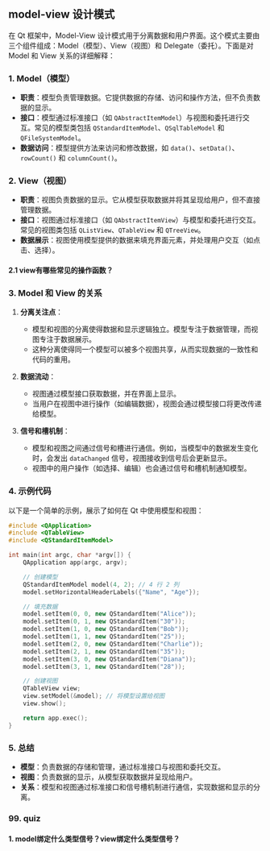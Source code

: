 ## model-view 设计模式
在 Qt 框架中，Model-View 设计模式用于分离数据和用户界面。这个模式主要由三个组件组成：Model（模型）、View（视图）和 Delegate（委托）。下面是对 Model 和 View 关系的详细解释：

### 1. Model（模型）

- **职责**：模型负责管理数据。它提供数据的存储、访问和操作方法，但不负责数据的显示。
- **接口**：模型通过标准接口（如 `QAbstractItemModel`）与视图和委托进行交互。常见的模型类包括 `QStandardItemModel`、`QSqlTableModel` 和 `QFileSystemModel`。
- **数据访问**：模型提供方法来访问和修改数据，如 `data()`、`setData()`、`rowCount()` 和 `columnCount()`。

### 2. View（视图）

- **职责**：视图负责数据的显示。它从模型获取数据并将其呈现给用户，但不直接管理数据。
- **接口**：视图通过标准接口（如 `QAbstractItemView`）与模型和委托进行交互。常见的视图类包括 `QListView`、`QTableView` 和 `QTreeView`。
- **数据展示**：视图使用模型提供的数据来填充界面元素，并处理用户交互（如点击、选择）。

#### 2.1 view有哪些常见的操作函数？

### 3. Model 和 View 的关系

1. **分离关注点**：
   - 模型和视图的分离使得数据和显示逻辑独立。模型专注于数据管理，而视图专注于数据展示。
   - 这种分离使得同一个模型可以被多个视图共享，从而实现数据的一致性和代码的重用。

2. **数据流动**：
   - 视图通过模型接口获取数据，并在界面上显示。
   - 当用户在视图中进行操作（如编辑数据），视图会通过模型接口将更改传递给模型。

3. **信号和槽机制**：
   - 模型和视图之间通过信号和槽进行通信。例如，当模型中的数据发生变化时，会发出 `dataChanged` 信号，视图接收到信号后会更新显示。
   - 视图中的用户操作（如选择、编辑）也会通过信号和槽机制通知模型。

### 4. 示例代码

以下是一个简单的示例，展示了如何在 Qt 中使用模型和视图：

```cpp
#include <QApplication>
#include <QTableView>
#include <QStandardItemModel>

int main(int argc, char *argv[]) {
    QApplication app(argc, argv);

    // 创建模型
    QStandardItemModel model(4, 2); // 4 行 2 列
    model.setHorizontalHeaderLabels({"Name", "Age"});

    // 填充数据
    model.setItem(0, 0, new QStandardItem("Alice"));
    model.setItem(0, 1, new QStandardItem("30"));
    model.setItem(1, 0, new QStandardItem("Bob"));
    model.setItem(1, 1, new QStandardItem("25"));
    model.setItem(2, 0, new QStandardItem("Charlie"));
    model.setItem(2, 1, new QStandardItem("35"));
    model.setItem(3, 0, new QStandardItem("Diana"));
    model.setItem(3, 1, new QStandardItem("28"));

    // 创建视图
    QTableView view;
    view.setModel(&model); // 将模型设置给视图
    view.show();

    return app.exec();
}
```

### 5. 总结

- **模型**：负责数据的存储和管理，通过标准接口与视图和委托交互。
- **视图**：负责数据的显示，从模型获取数据并呈现给用户。
- **关系**：模型和视图通过标准接口和信号槽机制进行通信，实现数据和显示的分离。

### 99. quiz
#### 1. model绑定什么类型信号？view绑定什么类型信号？

